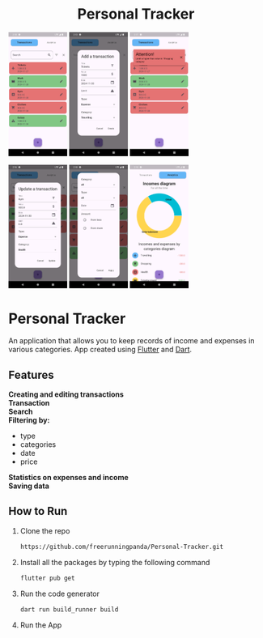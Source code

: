 <h1 align="center">Personal Tracker</h1> 

<p align="center">

<img src="assets/screenshots/1.png" width="23%"></img>
<img src="assets/screenshots/2.png" width="23%"></img>
<img src="assets/screenshots/3.png" width="23%"></img>
</p>

<p align="center">

<img src="assets/screenshots/4.png" width="23%"></img>
<img src="assets/screenshots/5.png" width="23%"></img>
<img src="assets/screenshots/6.png" width="23%"></img>
</p>



# Personal Tracker
An application that allows you to keep records of income and expenses in various categories. App created using [Flutter](https://flutter.dev/) and [Dart](https://dart.dev/).


## Features

**Creating and editing transactions**</br>
**Transaction**</br>
**Search**</br>
**Filtering by:** 
  - type
  - categories
  - date
  - price</br>
  
**Statistics on expenses and income**</br>
**Saving data**</br>


## How to Run

1. Clone the repo
   ```sh
   https://github.com/freerunningpanda/Personal-Tracker.git
   ```
2. Install all the packages by typing the following command
   ```sh
   flutter pub get
   ```
4. Run the code generator
   ```sh
   dart run build_runner build
   ```
3. Run the App


